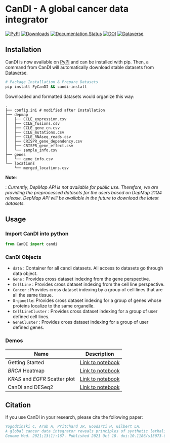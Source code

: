 # CanDI - A global cancer data integrator

[![PyPI](https://img.shields.io/pypi/v/PyCanDI)](https://pypi.org/project/PyCanDI/)
[![Downloads](https://static.pepy.tech/badge/pycandi)](https://pepy.tech/project/pycandi)
[![Documentation Status](https://readthedocs.org/projects/candi/badge/?version=latest)](https://candi.readthedocs.io/en/latest/?badge=latest)
[![DOI](https://zenodo.org/badge/DOI/10.1186/s13073-021-00987-8.svg)](https://doi.org/10.1186/s13073-021-00987-8)
[![Dataverse](https://img.shields.io/badge/Dataverse-10.7910/DVN/JIAT0H-red)](https://doi.org/10.7910/DVN/JIAT0H)

## Installation

CanDI is now available on [PyPI](https://pypi.org/project/PyCanDI/) and
can be installed with pip. Then, a command from CanDI will automatically
download stable datasets from
[Dataverse](https://doi.org/10.7910/DVN/JIAT0H).

``` bash
# Package Installation & Prepare Datasets
pip install PyCanDI && candi-install
```

Downloaded and formatted datasets would organize this way:

``` 
.
├── config.ini # modified after Installation 
├── depmap
│   ├── CCLE_expression.csv
│   ├── CCLE_fusions.csv
│   ├── CCLE_gene_cn.csv
│   ├── CCLE_mutations.csv
│   ├── CCLE_RNAseq_reads.csv
│   ├── CRISPR_gene_dependency.csv
│   ├── CRISPR_gene_effect.csv
│   └── sample_info.csv
├── genes
│   └── gene_info.csv
└── locations
    └── merged_locations.csv
```

**Note**:

:   *Currently, DepMap API is not available for public use. Therefore,
    we are providing the preprocessed datasets for the users based on
    DepMap 21Q4 release. DepMap API will be available in the future to
    download the latest datasets.*

## Usage

### Import CanDI into python

``` python
from CanDI import candi
```

### CanDI Objects

-   `data` : Container for all candi datasets. All access to datasets go
    through data object.
-   `Gene` : Provides cross dataset indexing from the gene perspective.
-   `CellLine` : Provides cross dataset indexing from the cell line
    perspective.
-   `Cancer` : Provides cross dataset indexing by a group of cell lines
    that are all the same tissue.
-   `Organelle`: Provides cross dataset indexing for a group of genes
    whose proteins localize to the same organelle.
-   `CellLineCluster` : Provides cross dataset indexing for a group of
    user defined cell lines.
-   `GeneCluster` : Provides cross dataset indexing for a group of user
    defined genes.

### Demos

| Name | Description |
|------|-------------|
| Getting Started | [Link to notebook](notebooks/get-started.ipynb) |
| *BRCA* Heatmap | [Link to notebook](notebooks/brca_heatmap.ipynb) |
| *KRAS* and *EGFR* Scatter plot | [Link to notebook](notebooks/kras_egfr_scatter.ipynb) |
| CanDI and DESeq2 | [Link to notebook](notebooks/deseq_setup.ipynb) |

## Citation

If you use CanDI in your research, please cite the following paper:

``` bibtex
Yogodzinski C, Arab A, Pritchard JR, Goodarzi H, Gilbert LA. 
A global cancer data integrator reveals principles of synthetic lethality, sex disparity and immunotherapy. 
Genome Med. 2021;13(1):167. Published 2021 Oct 18. doi:10.1186/s13073-021-00987-8
```
